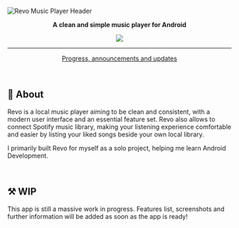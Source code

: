 ![Revo Music Player Header](https://raw.githubusercontent.com/alessiocameroni/RevoMusicPlayer/master/github/RevoLogoHeader.png)

<p align="center">
<strong>A clean and simple music player for Android</strong>
</p>

<p align="center">
  <a title="Crowdin" target="_blank" href="https://crowdin.com/project/revoplayer">
    <img src="https://badges.crowdin.net/revoplayer/localized.svg">
  </a>
</p>

---

<p align="center">
  <a href="https://github.com/alessiocameroni/RevoMusicPlayer/issues/4">Progress, announcements and updates</a>
</p>

<br>

## 🤔 About
Revo is a local music player aiming to be clean and consistent, with a modern user interface and an essential feature set. Revo also allows to connect Spotify music library, making your listening experience comfortable and easier by listing your liked songs beside your own local library.

I primarily built Revo for myself as a solo project, helping me learn Android Development.

<br>

## ⚒️ WIP
This app is still a massive work in progress. Features list, screenshots and further information will be added as soon as the app is ready!
